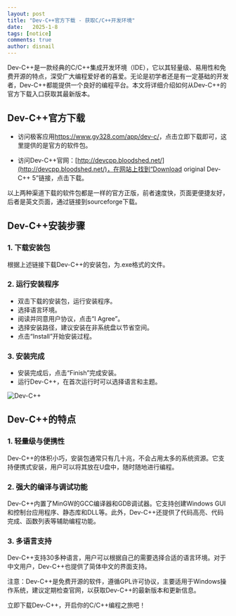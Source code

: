 ```yaml
---
layout: post
title: "Dev-C++官方下载 - 获取C/C++开发环境"
date:   2025-1-8
tags: [notice]
comments: true
author: disnail
---
```


Dev-C++是一款经典的C/C++集成开发环境（IDE），它以其轻量级、易用性和免费开源的特点，深受广大编程爱好者的喜爱。无论是初学者还是有一定基础的开发者，Dev-C++都能提供一个良好的编程平台。本文将详细介绍如何从Dev-C++的官方下载入口获取其最新版本。

## Dev-C++官方下载

- 访问极客应用<https://www.gy328.com/app/dev-c/>，点击立即下载即可，这里提供的是官方的软件包。

- 访问Dev-C++官网：[http://devcpp.bloodshed.net/](http://devcpp.bloodshed.net/)，在网站上找到“Download original Dev-C++ 5”链接，点击下载。

以上两种渠道下载的软件包都是一样的官方正版，前者速度快，页面更便捷友好，后者是英文页面，通过链接到sourceforge下载。

## Dev-C++安装步骤

### 1. 下载安装包

根据上述链接下载Dev-C++的安装包，为.exe格式的文件。

### 2. 运行安装程序

- 双击下载的安装包，运行安装程序。
- 选择语言环境。
- 阅读并同意用户协议，点击“I Agree”。
- 选择安装路径，建议安装在非系统盘以节省空间。
- 点击“Install”开始安装过程。

### 3. 安装完成

- 安装完成后，点击“Finish”完成安装。
- 运行Dev-C++，在首次运行时可以选择语言和主题。

![Dev-C++](https://devcpp.bloodshed.net/data/_uploaded/image/screenshots/dcpp5_scr-1.png "Dev-C++")

## Dev-C++的特点

### 1. 轻量级与便携性

Dev-C++的体积小巧，安装包通常只有几十兆，不会占用太多的系统资源。它支持便携式安装，用户可以将其放在U盘中，随时随地进行编程。

### 2. 强大的编译与调试功能

Dev-C++内置了MinGW的GCC编译器和GDB调试器。它支持创建Windows GUI和控制台应用程序、静态库和DLL等。此外，Dev-C++还提供了代码高亮、代码完成、函数列表等辅助编程功能。

### 3. 多语言支持

Dev-C++支持30多种语言，用户可以根据自己的需要选择合适的语言环境。对于中文用户，Dev-C++也提供了简体中文的界面支持。

注意：Dev-C++是免费开源的软件，遵循GPL许可协议，主要适用于Windows操作系统，建议定期检查官网，以获取Dev-C++的最新版本和更新信息。

立即下载Dev-C++，开启你的C/C++编程之旅吧！
